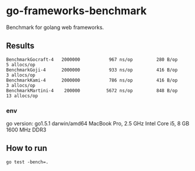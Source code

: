# go-frameworks-benchmark

Benchmark for golang web frameworks.

## Results

```
BenchmarkGocraft-4	 2000000	       967 ns/op	     280 B/op	       5 allocs/op
BenchmarkGoji-4   	 2000000	       933 ns/op	     416 B/op	       3 allocs/op
BenchmarkKami-4   	 2000000	       786 ns/op	     416 B/op	       3 allocs/op
BenchmarkMartini-4	  200000	      5672 ns/op	     848 B/op	      13 allocs/op
```

### env
go version: go1.5.1 darwin/amd64
MacBook Pro, 2.5 GHz Intel Core i5, 8 GB 1600 MHz DDR3

## How to run

```
go test -bench=.
```
